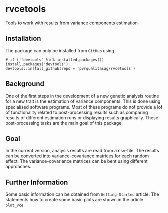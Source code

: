 # rvcetools
Tools to work with results from variance components estimation


## Installation
The package can only be installed from `GitHub` using

```
# if (!'devtools' %in% installed.packages()) install.packages('devtools')
devtools::install_github(repo = 'pvrqualitasag/rvcetools')
```


## Background
One of the first steps in the development of a new genetic analysis routine for a new trait is the estimation of 
variance components. This is done using specialised software programs. Most of these programs do not provide a lot 
of functionality related to post-processing results such as comparing results of different estimation runs or 
displaying results graphically. These post-processing tasks are the main goal of this package. 


## Goal
In the current version, analysis results are read from a csv-file. The results can be converted into variance-covariance 
matrices for each random effect. The variance-covariance matrices can be bent using different approaches. 


## Further Information
Some basic information can be obtained from `Getting Started` article. The statements how to create some basic 
plots are shown in the article `plot_vce`. 
